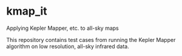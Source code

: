 # kmap_it
Applying Kepler Mapper, etc. to all-sky maps


This repository contains test cases from running the Kepler Mapper algorithm on low resolution, all-sky infrared data.
